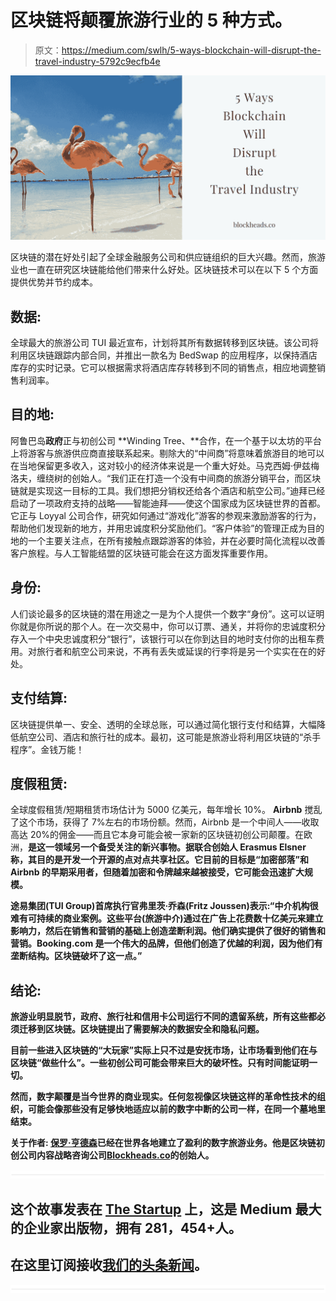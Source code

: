 # 区块链将颠覆旅游行业的 5 种方式。

> 原文：<https://medium.com/swlh/5-ways-blockchain-will-disrupt-the-travel-industry-5792c9ecfb4e>

![](img/189b65ab85405540086a57e653a3e7c3.png)

区块链的潜在好处引起了全球金融服务公司和供应链组织的巨大兴趣。然而，旅游业也一直在研究区块链能给他们带来什么好处。区块链技术可以在以下 5 个方面提供优势并节约成本。

## 数据:

全球最大的旅游公司 TUI 最近宣布，计划将其所有数据转移到区块链。该公司将利用区块链跟踪内部合同，并推出一款名为 BedSwap 的应用程序，以保持酒店库存的实时记录。它可以根据需求将酒店库存转移到不同的销售点，相应地调整销售利润率。

## **目的地:**

阿鲁巴岛**政府**正与初创公司 **Winding Tree、**合作，在一个基于以太坊的平台上将游客与旅游供应商直接联系起来。剔除大的“中间商”将意味着旅游目的地可以在当地保留更多收入，这对较小的经济体来说是一个重大好处。马克西姆·伊兹梅洛夫，缠绕树的创始人。“我们正在打造一个没有中间商的旅游分销平台，而区块链就是实现这一目标的工具。我们想把分销权还给各个酒店和航空公司。”迪拜已经启动了一项政府支持的战略——智能迪拜——使这个国家成为区块链世界的首都。它正与 Loyyal 公司合作，研究如何通过“游戏化”游客的参观来激励游客的行为，帮助他们发现新的地方，并用忠诚度积分奖励他们。“客户体验”的管理正成为目的地的一个主要关注点，在所有接触点跟踪游客的体验，并在必要时简化流程以改善客户旅程。与人工智能结盟的区块链可能会在这方面发挥重要作用。

## 身份:

人们谈论最多的区块链的潜在用途之一是为个人提供一个数字“身份”。这可以证明你就是你所说的那个人。在一次交易中，你可以订票、通关，并将你的忠诚度积分存入一个中央忠诚度积分“银行”，该银行可以在你到达目的地时支付你的出租车费用。对旅行者和航空公司来说，不再有丢失或延误的行李将是另一个实实在在的好处。

## **支付结算:**

区块链提供单一、安全、透明的全球总账，可以通过简化银行支付和结算，大幅降低航空公司、酒店和旅行社的成本。最初，这可能是旅游业将利用区块链的“杀手程序”。金钱万能！

## 度假租赁:

全球度假租赁/短期租赁市场估计为 5000 亿美元，每年增长 10%。 **Airbnb** 搅乱了这个市场，获得了 7%左右的市场份额。然而，Airbnb 是一个中间人——收取高达 20%的佣金——而且它本身可能会被一家新的区块链初创公司颠覆。在欧洲，[](https://www.cryptocribs.com)****是这一领域另一个备受关注的新兴事物。据联合创始人 Erasmus Elsner 称，其目的是开发一个开源的点对点共享社区。它目前的目标是“加密部落”和 Airbnb 的早期采用者，但随着加密和令牌越来越被接受，它可能会迅速扩大规模。****

****途易集团(TUI Group)首席执行官弗里茨·乔森(Fritz Joussen)表示:“中介机构很难有可持续的商业案例。这些平台(旅游中介)通过在广告上花费数十亿美元来建立影响力，然后在销售和营销的基础上创造垄断利润。他们确实提供了很好的销售和营销。Booking.com 是一个伟大的品牌，但他们创造了优越的利润，因为他们有垄断结构。区块链破坏了这一点。”****

## ****结论:****

****旅游业明显脱节，政府、旅行社和信用卡公司运行不同的遗留系统，所有这些都必须迁移到区块链。区块链提出了需要解决的数据安全和隐私问题。****

****目前一些进入区块链的“大玩家”实际上只不过是安抚市场，让市场看到他们在与区块链“做些什么”。一些初创公司可能会带来巨大的破坏性。只有时间能证明一切。****

****然而，数字颠覆是当今世界的商业现实。任何忽视像区块链这样的革命性技术的组织，可能会像那些没有足够快地适应以前的数字中断的公司一样，在同一个墓地里结束。****

******关于作者:** [保罗·亨德森](http://www.hendersonpaul.me)已经在世界各地建立了盈利的数字旅游业务。他是区块链初创公司内容战略咨询公司[Blockheads.co](http:///www.blockheads.co)的创始人。****

****![](img/731acf26f5d44fdc58d99a6388fe935d.png)****

## ****这个故事发表在 [The Startup](https://medium.com/swlh) 上，这是 Medium 最大的企业家出版物，拥有 281，454+人。****

## ****在这里订阅接收[我们的头条新闻](http://growthsupply.com/the-startup-newsletter/)。****

****![](img/731acf26f5d44fdc58d99a6388fe935d.png)****